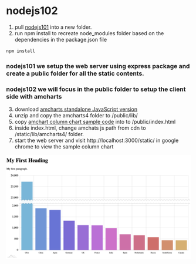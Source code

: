 # nodejs102

1. pull [nodejs101](https://github.com/designerkenji/nodejs101) into a new folder. 
2. run npm install to recreate node_modules folder based on the dependencies in the package.json file
```js
npm install
```

 
 ### nodejs101 we setup the web server using express package and create a public folder for all the static contents. 

 ### nodejs102 we will focus in the public folder to setup the client side with amcharts  

 3. download [amcharts standalone JavaScript version](https://www.amcharts.com/download/)
 4. unzip and copy the amcharts4 folder to /public/lib/
 5. copy [amchart column chart sample code](https://www.amcharts.com/demos/column-chart-with-axis-break/) into to /public/index.html 
 6. inside index.html, change amchats js path from cdn to /static/lib/amcharts4/ folder.
 7. start the web server and visit http://localhost:3000/static/ in google chrome to view the sample column chart
  

![alt text](ScreenShotAmchart.png)